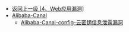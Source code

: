 - [返回上一级 [4、Web应用漏洞]](/4、Web应用漏洞)
- [Alibaba-Canal](/4、Web应用漏洞/Alibaba-Canal/)
  - [Alibaba-Canal-config-云密钥信息泄露漏洞](/4、Web应用漏洞/Alibaba-Canal/Alibaba-Canal-config-云密钥信息泄露漏洞.md)
